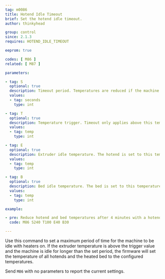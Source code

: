 ```yaml
---
tag: m0086
title: Hotend Idle Timeout
brief: Set the hotend idle timeout.
author: thinkyhead

group: control
since: 2.1.3
requires: HOTEND_IDLE_TIMEOUT

eeprom: true

codes: [ M86 ]
related: [ M87 ]

parameters:

- tag: S
  optional: true
  description: Timeout period. Temperatures are reduced if the machine is idle for this period.
  values:
  - tag: seconds
    type: int

- tag: T
  optional: true
  description: Temperature trigger. Timeout only applies above this temperature.
  values:
  - tag: temp
    type: int

- tag: E
  optional: true
  description: Extruder idle temperature. The hotend is set to this temperature on timeout.
  values:
  - tag: temp
    type: int

- tag: B
  optional: true
  description: Bed idle temperature. The bed is set to this temperature on timeout. (Requires a heated bed.)
  values:
  - tag: temp
    type: int

example:

- pre: Reduce hotend and bed temperatures after 4 minutes with a hotend over 100
  code: M86 S240 T100 E40 B30

---
```


Use this command to set a maximum period of time for the machine to be idle with heaters on. If the extruder temperature is above the trigger value and the machine is idle for longer than the set period, the firmware will set the temperature of all hotends and the heated bed to the configured temperatures.

Send `M86` with no parameters to report the current settings.
